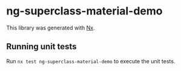 # ng-superclass-material-demo

This library was generated with [Nx](https://nx.dev).

## Running unit tests

Run `nx test ng-superclass-material-demo` to execute the unit tests.

